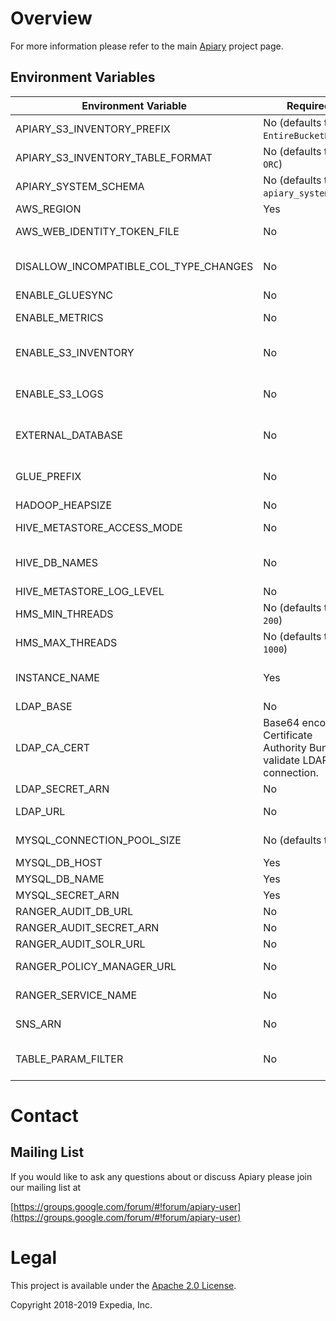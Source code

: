 
# Overview

For more information please refer to the main [Apiary](https://github.com/ExpediaGroup/apiary) project page.

## Environment Variables
|Environment Variable|Required|Description|
|----|--|----|
|APIARY_S3_INVENTORY_PREFIX|No (defaults to `EntireBucketDaily`)|Prefix used by S3 Inventory when creating data in the inventory bucket.|
|APIARY_S3_INVENTORY_TABLE_FORMAT|No (defaults to `ORC`)|Format of S3 inventory data - `ORC`, `Parquet`, or `CSV`|
|APIARY_SYSTEM_SCHEMA|No (defaults to `apiary_system`)|Name for internal system database.|
|AWS_REGION|Yes|AWS region to configure various AWS clients.|
|AWS_WEB_IDENTITY_TOKEN_FILE|No|Path of the AWS Web Identity Token File for IRSA/OIDC AWS authentication.|
|DISALLOW_INCOMPATIBLE_COL_TYPE_CHANGES|No|`true`/`false` value for hive.metastore.disallow.incompatible.col.type.changes, default `true`.|
|ENABLE_GLUESYNC|No|Option to turn on GlueSync Hive Metastore listener.|
|ENABLE_METRICS|No|Option to enable sending Hive Metastore metrics to CloudWatch.|
|ENABLE_S3_INVENTORY|No|Option to create Hive tables on top of S3 inventory data if enabled in `apiary-data-lake`. Enabled if value is not null/empty.|
|ENABLE_S3_LOGS|No|Option to create Hive tables on top of S3 access logs data if enabled in `apiary-data-lake`. Enabled if value is not null/empty.|
|EXTERNAL_DATABASE|No|Option to enable external database mode, when specified it disables managing Hive Metastore MySQL database schema.|
|GLUE_PREFIX|No|Prefix added to Glue databases to handle database name collisions when synchronizing multiple Hive Metastores to the Glue catalog.|
|HADOOP_HEAPSIZE|No|Hive Metastore Java process heapsize.|
|HIVE_METASTORE_ACCESS_MODE|No|Hive Metastore access mode, applicable values are: readwrite, readonly|
|HIVE_DB_NAMES|No|comma separated list of Hive database names, when specified Hive databases will be created and mapped to corresponding S3 buckets.|
|HIVE_METASTORE_LOG_LEVEL|No|Hive Metastore service Log4j log level.|
|HMS_MIN_THREADS|No (defaults to `200`)|Minimum size of the Hive metastore thread pool.|
|HMS_MAX_THREADS|No (defaults to `1000`)|Maximum size of the Hive metastore thread pool.|
|INSTANCE_NAME|Yes|Apiary instance name, will be used as prefix on most AWS resources to allow multiple Apiary instance deployments.|
|LDAP_BASE|No|LDAP base DN used to search for user groups.|
|LDAP_CA_CERT|Base64 encoded Certificate Authority Bundle to validate LDAP SSL connection.|
|LDAP_SECRET_ARN|No|LDAP bind DN SecretsManager secret ARN.|
|LDAP_URL|No|Active Directory URL to enable group mapping in metastore.|
|MYSQL_CONNECTION_POOL_SIZE|No (defaults to `10`)|MySQL Connection pool size for Hive Metastore. See [here](https://github.com/apache/hive/blob/master/common/src/java/org/apache/hadoop/hive/conf/HiveConf.java#L1181) for more info.|
|MYSQL_DB_HOST|Yes|Hive Metastore MySQL database hostname.|
|MYSQL_DB_NAME|Yes|Hive Metastore MySQL database name.|
|MYSQL_SECRET_ARN|Yes|Hive Metastore MySQL SecretsManager secret ARN.|
|RANGER_AUDIT_DB_URL|No|Ranger audit database JDBC URL.|
|RANGER_AUDIT_SECRET_ARN|No|Ranger audit database secret ARN.|
|RANGER_AUDIT_SOLR_URL|No|Ranger Solr audit URL.|
|RANGER_POLICY_MANAGER_URL|No|Ranger admin URL from where policies will be downloaded.|
|RANGER_SERVICE_NAME|No|Ranger service name used to configure RangerAuth plugin.|
|SNS_ARN|No|The SNS topic ARN to which metadata updates will be sent.|
|TABLE_PARAM_FILTER|No|A regular expression for selecting necessary table parameters. If the value isn't set, then no table parameters are selected.|

# Contact

## Mailing List
If you would like to ask any questions about or discuss Apiary please join our mailing list at

  [https://groups.google.com/forum/#!forum/apiary-user](https://groups.google.com/forum/#!forum/apiary-user)

# Legal
This project is available under the [Apache 2.0 License](http://www.apache.org/licenses/LICENSE-2.0.html).

Copyright 2018-2019 Expedia, Inc.
